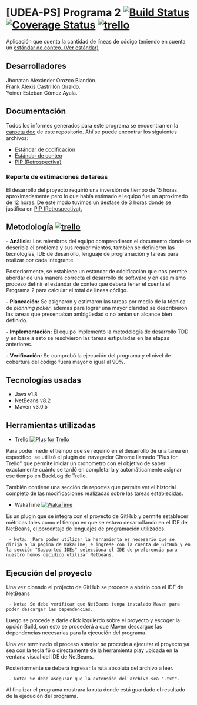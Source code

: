 # [UDEA-PS] Programa 2 [![Build Status](https://travis-ci.org/yoinergomez/Pruebas_PS1.svg?branch=master)](https://travis-ci.org/yoinergomez/Pruebas_PS1) [![Coverage Status](https://coveralls.io/repos/github/yoinergomez/Pruebas_PS1/badge.svg?branch=master)](https://coveralls.io/github/yoinergomez/Pruebas_PS1?branch=master) [![trello](https://img.shields.io/badge/trello-Pruebas__PS1-blue.svg)](https://trello.com/b/YSHHBdhP/pruebasps1)

Aplicación que cuenta la cantidad de líneas de código teniendo en cuenta un [estándar de conteo. (Ver estándar)](https://github.com/yoinergomez/Pruebas_PS1/blob/master/doc/Est%C3%A1ndar%20de%20conteo%20programa%20java.docx)

## Desarrolladores
Jhonatan Alexánder Orozco Blandón.  
Frank Alexis Castrillón Giraldo.  
Yoiner Esteban Gómez Ayala.


## Documentación
Todos los informes generados para este programa se encuentran en la [ carpeta doc](https://github.com/yoinergomez/Pruebas_PS1/tree/master/doc) de este repositorio. Ahí se puede encontrar los siguientes archivos:

- [Estándar de codificación](https://github.com/yoinergomez/Pruebas_PS1/raw/master/doc/Est%C3%A1ndar%20de%20codificaci%C3%B3n.docx)
- [Estándar de conteo](https://github.com/yoinergomez/Pruebas_PS1/raw/master/doc/Est%C3%A1ndar%20de%20conteo%20programa%20java.docx)
- [PIP (Retrospectiva)](https://github.com/yoinergomez/Pruebas_PS1/raw/master/doc/Retrospectiva.docx)

### Reporte de estimaciones de tareas
El desarrollo del proyecto requirió una inversión de tiempo de 15 horas aproximadamente pero lo que había estimado el equipo fue un aproximado de 12 horas. De este modo tuvimos un desfase de 3 horas donde se justifica en [PIP (Retrospectiva).](https://github.com/yoinergomez/Pruebas_PS1/raw/master/doc/Retrospectiva.docx)    
  

## Metodología [![trello](https://img.shields.io/badge/trello-Pruebas__PS1-blue.svg)](https://trello.com/b/YSHHBdhP/pruebasps1)
**- Análisis:** Los miembros del equipo comprendieron el documento donde se describía el problema y sus requerimientos, también se definieron las tecnologías, IDE de desarrollo, lenguaje de programación y tareas para realizar por cada integrante.
  

Posteriormente, se establece un estandar de códificación que nos permite abordar de una manera correcta el desarrollo de software y en ese mismo proceso definir el estandar de conteo que debera tener el cuenta el Programa 2 para calcular el total de lineas código.

**- Planeación:** Se asignaron y estimaron las tareas por medio de la técnica de _planning poker_, además para lograr una mayor claridad se describieron las tareas que presentaban ambigüedad o no tenían un alcance bien definido.

**- Implementación:** El equipo implemento la metodología de desarrollo TDD y en base a esto se resolvieron las tareas estipuladas en las etapas anteriores.

**- Verificación:** Se comprobó la ejecución del programa y el nivel de cobertura del código fuera mayor o igual al 90%.

## Tecnologías usadas
- Java v1.8
- NetBeans v8.2
- Maven v3.0.5

## Herramientas utilizadas
- Trello  [![Plus for Trello]()](https://chrome.google.com/webstore/search/Plus%20for%20trello)

Para poder medir el tiempo que se requirió en el desarrollo de una tarea en específico, se utilizó el plugin del navegador Chrome llamado "Plus for Trello" que permite iniciar un cronometro con el objetivo de saber exactamente cuánto se tardó en completarla y automáticamente asignar ese tiempo en BackLog de Trello.

También contiene una sección de reportes que permite ver el historial completo de las modificaciones realizadas sobre las tareas establecidas.
- WakaTime [![WakaTime]()](https://wakatime.com/login)

Es un plugin que se integra con el proyecto de GitHub y permite establecer métricas tales como el tiempo en que se estuvo desarrollando en el IDE de NetBeans, el porcentaje de lenguajes de programación utilizados.

     - Nota:  Para poder utilizar la herramienta es necesario que se dirija a la página de WakaTime, e ingrese con la cuenta de GitHub y en la sección "Supported IDEs" selecciona el IDE de preferencia para nuestro hemos decidido utilizar Netbeans.

## Ejecución del proyecto
Una vez clonado el prójecto de GitHub se procede a abrirlo con el IDE de NetBeans

     - Nota: Se debe verificar que NetBeans tenga instalado Maven para poder descargar las dependencias.
     
Luego se procede a darle click izquierdo sobre el proyecto y escoger la opción Build, con esto se procederá a que Maven descargue las dependencias necesarias para la ejecución del programa.

Una vez terminado el proceso anterior se procede a ejecutar el proyecto ya sea con la tecla f6 o directamente de la herramienta play ubicada en la ventana visual del IDE de NetBeans. 

Posteriormente se deberá ingresar la ruta absoluta del archivo a leer.

     - Nota: Se debe asegurar que la extensión del archivo sea ".txt".

Al finalizar el programa mostrara la ruta donde está guardado el resultado de la ejecución del programa.
